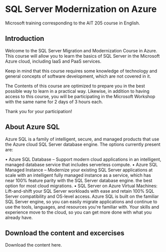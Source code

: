 # SQL Server Modernization on Azure
Microsoft training corresponding to the AIT 205 course in English.

## Introduction

Welcome to the SQL Server Migration and Modernization Course in Azure. This course will allow you to learn the basics of SQL Server in the Microsoft Azure cloud, including IaaS and PaaS services.

Keep in mind that this course requires some knowledge of technology and general concepts of software development, which are not covered in it.

The Contents of this course are optimized to prepare you in the best possible way to learn in a practical way. Likewise, in addition to having access to this course, you will be participating in the Microsoft Workshop with the same name for 2 days of 3 hours each.

Thank you for your participation!

## About Azure SQL

Azure SQL is a family of intelligent, secure, and managed products that use the Azure cloud SQL Server database engine. The options currently present are:

•	Azure SQL Database – Support modern cloud applications in an intelligent, managed database service that includes serverless compute.
•	Azure SQL Managed Instance – Modernize your existing SQL Server applications at scale with an intelligent fully managed instance as a service, which has near 100% feature parity with the SQL Server database engine. the best option for most cloud migrations.
•	SQL Server on Azure Virtual Machines: Lift-and-shift your SQL Server workloads with ease and retain 100% SQL Server compatibility and OS-level access.
Azure SQL is built on the familiar SQL Server engine, so you can easily migrate applications and continue to use the tools, languages, and resources you're familiar with. Your skills and experience move to the cloud, so you can get more done with what you already have.

## Download the content and excercises

Download the content here.
